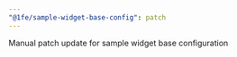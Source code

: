 ```yaml
---
"@1fe/sample-widget-base-config": patch
---
```


Manual patch update for sample widget base configuration